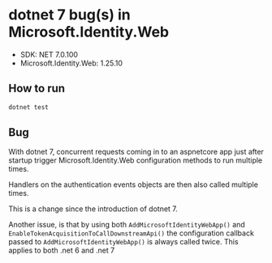 # dotnet 7 bug(s) in Microsoft.Identity.Web

- SDK: NET 7.0.100
- Microsoft.Identity.Web: 1.25.10

## How to run
```sh
dotnet test
```

## Bug
With dotnet 7, concurrent requests coming in to an aspnetcore app just after startup trigger Microsoft.Identity.Web configuration 
methods to run multiple times. 

Handlers on the authentication events objects are then also called multiple times.

This is a change since the introduction of dotnet 7.

Another issue, is that by using both `AddMicrosoftIdentityWebApp()` and `EnableTokenAcquisitionToCallDownstreamApi()` the configuration 
callback passed to `AddMicrosoftIdentityWebApp()` is always called twice. This applies to both .net 6 and .net 7
